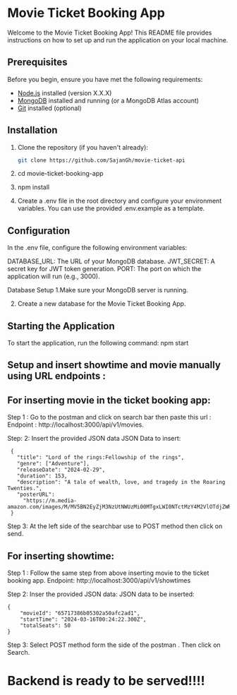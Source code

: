 # Movie Ticket Booking App

Welcome to the Movie Ticket Booking App! This README file provides instructions on how to set up and run the application on your local machine.

## Prerequisites

Before you begin, ensure you have met the following requirements:

- [Node.js](https://nodejs.org/) installed (version X.X.X)
- [MongoDB](https://www.mongodb.com/) installed and running (or a MongoDB Atlas account)
- [Git](https://git-scm.com/) installed (optional)

## Installation

1. Clone the repository (if you haven't already):

   ```bash
   git clone https://github.com/SajanGh/movie-ticket-api

   ```

1. cd movie-ticket-booking-app

1. npm install

1. Create a .env file in the root directory and configure your environment variables. You can use the provided .env.example as a template.

## Configuration

In the .env file, configure the following environment variables:

DATABASE_URL: The URL of your MongoDB database.
JWT_SECRET: A secret key for JWT token generation.
PORT: The port on which the application will run (e.g., 3000).

Database Setup
1.Make sure your MongoDB server is running.

2. Create a new database for the Movie Ticket Booking App.

## Starting the Application

To start the application, run the following command:
npm start

## Setup and insert showtime and movie manually using URL endpoints :

## For inserting movie in the ticket booking app:

Step 1 : Go to the postman and click on search bar then paste this url :
Endpoint : http://localhost:3000/api/v1/movies.

Step: 2: Insert the provided JSON data
JSON Data to insert:

```
 {
   "title": "Lord of the rings:Fellowship of the rings",
   "genre": ["Adventure"],
   "releaseDate": "2024-02-29",
   "duration": 153,
   "description": "A tale of wealth, love, and tragedy in the Roaring Twenties.",
   "posterURL":
     "https://m.media-amazon.com/images/M/MV5BN2EyZjM3NzUtNWUzMi00MTgxLWI0NTctMzY4M2VlOTdjZWRiXkEyXkFqcGdeQXVyNDUzOTQ5MjY@._V1_.jpg"
 }
```

Step 3: At the left side of the searchbar use to POST method then click on send.

## For inserting showtime:

Step 1 : Follow the same step from above inserting movie to the ticket booking app.
Endpoint: http://localhost:3000/api/v1/showtimes

Step 2: Inser the provided JSON data:
JSON data to be inserted:

```
{
    "movieId": "65717386b05302a50afc2ad1",
    "startTime": "2024-03-16T00:24:22.300Z",
    "totalSeats": 50
}
```

Step 3: Select POST method form the side of the postman . Then click on Search.

# Backend is ready to be served!!!!
